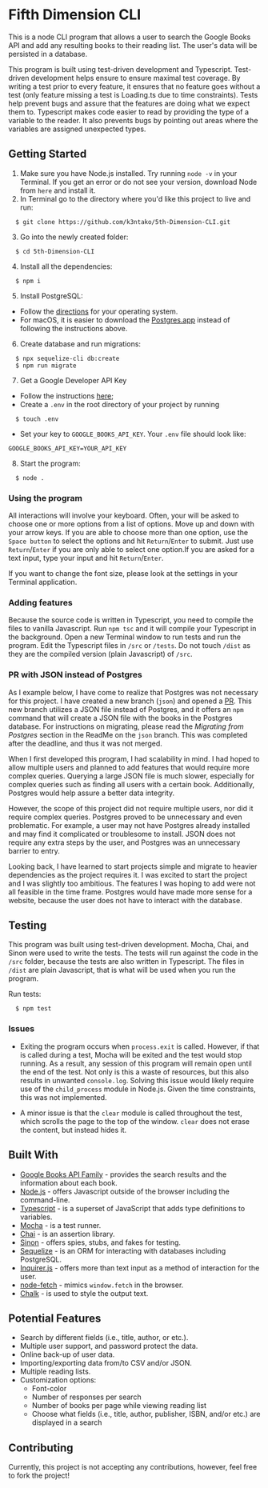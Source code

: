 # Fifth Dimension CLI
This is a node CLI program that allows a user to search the Google Books API and add any resulting books to their reading list. The user's data will be persisted in a database.

This program is built using test-driven development and Typescript. Test-driven development helps ensure to ensure maximal test coverage. By writing a test prior to every feature, it ensures that no feature goes without a test (only feature missing a test is Loading.ts due to time constraints). Tests help prevent bugs and assure that the features are doing what we expect them to. Typescript makes code easier to read by providing the type of a variable to the reader. It also prevents bugs by pointing out areas where the variables are assigned unexpected types.

## Getting Started
1. Make sure you have Node.js installed. Try running `node -v` in your Terminal. If you get an error or do not see your version, download Node from `here` and install it.
2. In Terminal go to the directory where you'd like this project to live and run:
```
  $ git clone https://github.com/k3ntako/5th-Dimension-CLI.git
```
3. Go into the newly created folder:
```
  $ cd 5th-Dimension-CLI
```
4. Install all the dependencies:
```
  $ npm i
```
5. Install PostgreSQL:
- Follow the [directions](https://www.postgresql.org/download/) for your operating system.
- For macOS, it is easier to download the [Postgres.app](https://postgresapp.com/) instead of following the instructions above.
6. Create database and run migrations:
```
  $ npx sequelize-cli db:create
  $ npm run migrate
```
7. Get a Google Developer API Key
  - Follow the instructions [here](https://developers.google.com/books/docs/v1/using#APIKey);
  - Create a `.env` in the root directory of your project by running
  ```
    $ touch .env
  ```
  - Set your key to `GOOGLE_BOOKS_API_KEY`. Your `.env` file should look like:
  ```
  GOOGLE_BOOKS_API_KEY=YOUR_API_KEY
  ```

8. Start the program:
```
  $ node .
```

### Using the program
All interactions will involve your keyboard. Often, your will be asked to choose one or more options from a list of options. Move up and down with your arrow keys. If you are able to choose more than one option, use the `Space button` to select the options and hit `Return`/`Enter` to submit. Just use `Return`/`Enter` if you are only able to select one option.If you are asked for a text input, type your input and hit `Return`/`Enter`.

If you want to change the font size, please look at the settings in your Terminal application.

### Adding features
Because the source code is written in Typescript, you need to compile the files to vanilla Javascript. Run `npm tsc` and it will compile your Typescript in the background. Open a new Terminal window to run tests and run the program. Edit the Typescript files in `/src` or `/tests`. Do not touch `/dist` as they are the compiled version (plain Javascript) of `/src`.

### PR with JSON instead of Postgres
As I example below, I have come to realize that Postgres was not necessary for this project. I have created a new branch (`json`) and opened a [PR](https://github.com/k3ntako/5th-Dimension-CLI/pull/1). This new branch utilizes a JSON file instead of Postgres, and it offers an `npm` command that will create a JSON file with the books in the Postgres database. For instructions on migrating, please read the *Migrating from Postgres* section in the ReadMe on the `json` branch. This was completed after the deadline, and thus it was not merged.

When I first developed this program, I had scalability in mind. I had hoped to allow multiple users and planned to add features that would require more complex queries. Querying a large JSON file is much slower, especially for complex queries such as finding all users with a certain book. Additionally, Postgres would help assure a better data integrity.

However, the scope of this project did not require multiple users, nor did it require complex queries. Postgres proved to be unnecessary and even problematic. For example, a user may not have Postgres already installed and may find it complicated or troublesome to install. JSON does not require any extra steps by the user, and Postgres was an unnecessary barrier to entry.

Looking back, I have learned to start projects simple and migrate to heavier dependencies as the project requires it. I was excited to start the project and I was slightly too ambitious. The features I was hoping to add were not all feasible in the time frame. Postgres would have made more sense for a website, because the user does not have to interact with the database.

## Testing
This program was built using test-driven development. Mocha, Chai, and Sinon were used to write the tests. The tests will run against the code in the `/src` folder, because the tests are also written in Typescript. The files in `/dist` are plain Javascript, that is what will be used when you run the program.

Run tests:
```
  $ npm test
```

### Issues
- Exiting the program occurs when `process.exit` is called. However, if that is called during a test, Mocha will be exited and the test would stop running. As a result, any session of this program will remain open until the end of the test. Not only is this a waste of resources, but this also results in unwanted `console.log`. Solving this issue would likely require use of the `child_process` module in Node.js. Given the time constraints, this was not implemented.

- A minor issue is that the `clear` module is called throughout the test, which scrolls the page to the top of the window. `clear` does not erase the  content, but instead hides it.

## Built With
  - [Google Books API Family](https://developers.google.com/books/docs/overview) - provides the search results and the information about each book.
  - [Node.js](https://nodejs.org/) - offers Javascript outside of the browser including the command-line.
  - [Typescript](https://www.typescriptlang.org/) - is a superset of JavaScript that adds type definitions to variables.
  - [Mocha](https://mochajs.org/) - is a test runner.
  - [Chai](https://www.chaijs.com/) - is an assertion library.
  - [Sinon](https://sinonjs.org/) - offers spies, stubs, and fakes for testing.
  - [Sequelize](https://sequelize.org/v5/) - is an ORM for interacting with databases including PostgreSQL.
  - [Inquirer.js](https://www.npmjs.com/package/chalk) - offers more than text input as a method of interaction for the user.
  - [node-fetch](https://www.npmjs.com/package/node-fetch) - mimics `window.fetch` in the browser.
  - [Chalk](https://www.npmjs.com/package/chalk) - is used to style the output text.


## Potential Features
- Search by different fields (i.e., title, author, or etc.).
- Multiple user support, and password protect the data.
- Online back-up of user data.
- Importing/exporting data from/to CSV and/or JSON.
- Multiple reading lists.
- Customization options:
  - Font-color
  - Number of responses per search
  - Number of books per page while viewing reading list
  - Choose what fields (i.e., title, author, publisher, ISBN, and/or etc.) are displayed in a search

## Contributing
Currently, this project is not accepting any contributions, however, feel free to fork the project!